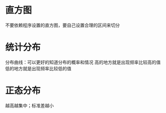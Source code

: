 # 直方图
不要依赖程序设置的直方图，要自己设置合理的区间来切分
# 统计分布
分布曲线：可以更好的知道分布的概率和情况
高的地方就是出现频率比较高的值
低的地方就是出现频率比较低的值
# 正态分布
越高越集中；标准差越小

